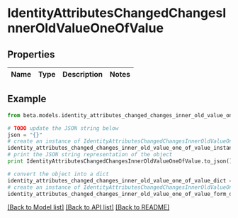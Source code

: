 # IdentityAttributesChangedChangesInnerOldValueOneOfValue


## Properties
Name | Type | Description | Notes
------------ | ------------- | ------------- | -------------

## Example

```python
from beta.models.identity_attributes_changed_changes_inner_old_value_one_of_value import IdentityAttributesChangedChangesInnerOldValueOneOfValue

# TODO update the JSON string below
json = "{}"
# create an instance of IdentityAttributesChangedChangesInnerOldValueOneOfValue from a JSON string
identity_attributes_changed_changes_inner_old_value_one_of_value_instance = IdentityAttributesChangedChangesInnerOldValueOneOfValue.from_json(json)
# print the JSON string representation of the object
print IdentityAttributesChangedChangesInnerOldValueOneOfValue.to_json()

# convert the object into a dict
identity_attributes_changed_changes_inner_old_value_one_of_value_dict = identity_attributes_changed_changes_inner_old_value_one_of_value_instance.to_dict()
# create an instance of IdentityAttributesChangedChangesInnerOldValueOneOfValue from a dict
identity_attributes_changed_changes_inner_old_value_one_of_value_form_dict = identity_attributes_changed_changes_inner_old_value_one_of_value.from_dict(identity_attributes_changed_changes_inner_old_value_one_of_value_dict)
```
[[Back to Model list]](../README.md#documentation-for-models) [[Back to API list]](../README.md#documentation-for-api-endpoints) [[Back to README]](../README.md)


